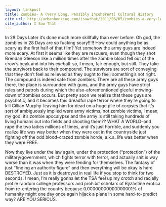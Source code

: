 ```yaml
---
layout: linkpost
title: Zombies- A (Very Long, Possibly Incoherent) Cultural History
cite_url: http://urbanhonking.com/isawthat/2011/06/05/zombies-a-very-long-possibly-incoherent-cultural-history/
cite_author: I Saw That
---
```

In 28 Days Later it’s done much more skillfully than ever before. Oh god, the zombies in 28 Days are so fucking scary!!!!! How could anything be as scary as the first half of that film? Yet somehow the army guys are indeed more scary. At first it seems like they are rescuers, even though they shot Brendan Gleeson like a million times after the zombie blood fell out of the crow’s beak and into his eyeball–so, I mean, fair enough, but still. They take the survivors back to their compound. The survivors are sort of conveying that they don’t feel as relieved as they ought to feel; something’s not right. The compound is indeed safe from zombies. There are all these army guys there, the place is surrounded with guns, and the army guys have strict rules and patrols during which the also-aforementioned gleeful mowing-down of zombies occurs. But pretty soon we realize that these guys are psychotic, and it becomes this dreadful rape terror where they’re going to kill Cillian Murphy–leaving him for dead on a huge pile of corpses that it’s sort of ambiguously implied were army victims, not zombie victims, I mean, my god, it’s zombie apocalypse and the army is still taking hundreds of living humans out into fields and shooting them?? WHAT A WORLD–and rape the two ladies millions of times, and it’s just horrible, and suddenly you realize life was way better when they were out in the countryside just fighting off the odd blood-crazed zombie horde, a.k.a. life was better when they were FREE.
  
Now they live under the law again, under the protection (“protection”) of the military/government, which fights terror with terror, and actually shit is way worse than it was when they were fending for themselves. The fantasy of just “finding an authority figure” and then everything will be okay is here DESTROYED. Just as it is destroyed in real life if you stop to think for two seconds. I mean, I’m really gonna let the TSA feel up my crotch and racially profile random college professors and prohibit scholars of Byzantine erotica from re-entering the country because 0.00000000000000001% of humanity might one day once again hijack a plane in some hard-to-predict way? ARE YOU SERIOUS.  

